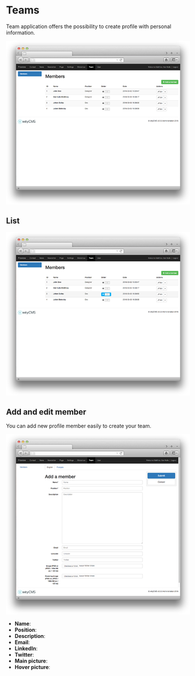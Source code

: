# Teams

Team application offers the possibility to create profile with personal information. 

![](team-01.png)
## List

![](team-03.png)

## Add and edit member

You can add new profile member easily to create your team.

![](team-02.png)

* **Name**:
* **Position**:
* **Description**:
* **Email**:
* **LinkedIn**:
* **Twitter**:
* **Main picture**:
* **Hover picture**:
 

 
